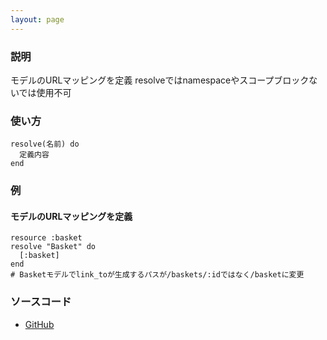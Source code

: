 ```yaml
---
layout: page
---
```

### 説明
モデルのURLマッピングを定義 
resolveではnamespaceやスコープブロックないでは使用不可

### 使い方
    resolve(名前) do
      定義内容
    end

### 例
#### モデルのURLマッピングを定義 
    resource :basket
    resolve "Basket" do
      [:basket]
    end
    # Basketモデルでlink_toが生成するパスが/baskets/:idではなく/basketに変更

### ソースコード
* [GitHub](https://github.com/rails/rails/blob/f33d52c95217212cbacc8d5e44b5a8e3cdc6f5b3/actionpack/lib/action_dispatch/routing/mapper.rb#L2171)
